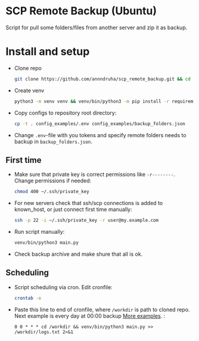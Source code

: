 # SCP Remote Backup (Ubuntu)
Script for pull some folders/files from another server and zip it as backup.

# Install and setup

* Clone repo
  ```bash
  git clone https://github.com/annndruha/scp_remote_backup.git && cd scp_remote_backup
  ```

* Create venv
  ```bash
  python3 -m venv venv && venv/bin/python3 -m pip install -r requirements.txt
  ```

* Copy configs to repository root directory:
  ```bash
  cp -t . config_examples/.env config_examples/backup_folders.json
  ```

* Change `.env`-file with you tokens and specify remote folders needs to backup in `backup_folders.json`.

## First time
* Make sure that private key is correct permissions like `-r--------`. Change permissions if needed: 
  ```bash
  chmod 400 ~/.ssh/private_key
  ```

* For new servers check that ssh/scp connections is added to known_host, or just connect first time manually:
  ```bash
  ssh -p 22 -i ~/.ssh/private_key -r user@my.example.com
  ```

* Run script manually:
  ```bash
  venv/bin/python3 main.py
  ```
* Check backup archive and make shure that all is ok.

## Scheduling

* Script scheduling via cron. Edit cronfile:
  ```bash
  crontab -e
  ```
* Paste this line to end of cronfile, where `/workdir` is path to cloned repo. Next example is every day at 00:00 backup [More examples](https://crontab.guru/examples.html). :
  ```text
  0 0 * * * cd /workdir && venv/bin/python3 main.py >> /workdir/logs.txt 2>&1
  ```
